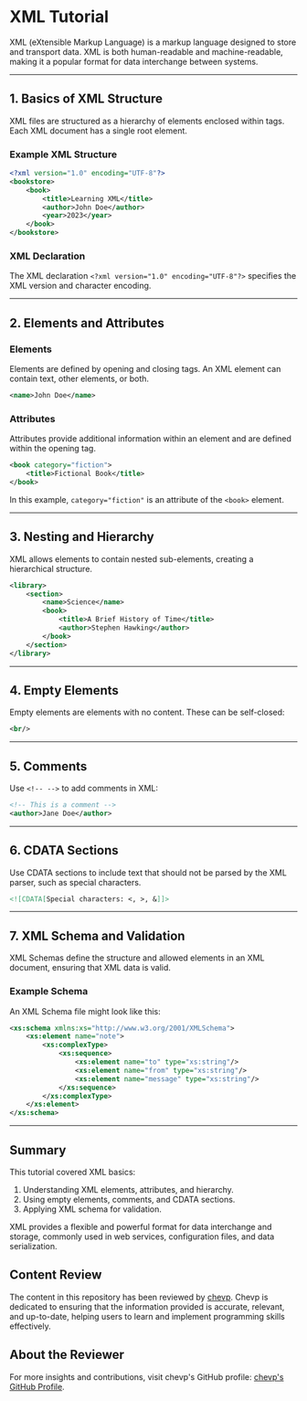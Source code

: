 
# XML Tutorial

XML (eXtensible Markup Language) is a markup language designed to store and transport data. XML is both human-readable and machine-readable, making it a popular format for data interchange between systems.

---

## 1. Basics of XML Structure

XML files are structured as a hierarchy of elements enclosed within tags. Each XML document has a single root element.

### Example XML Structure

```xml
<?xml version="1.0" encoding="UTF-8"?>
<bookstore>
    <book>
        <title>Learning XML</title>
        <author>John Doe</author>
        <year>2023</year>
    </book>
</bookstore>
```

### XML Declaration

The XML declaration `<?xml version="1.0" encoding="UTF-8"?>` specifies the XML version and character encoding.

---

## 2. Elements and Attributes

### Elements

Elements are defined by opening and closing tags. An XML element can contain text, other elements, or both.

```xml
<name>John Doe</name>
```

### Attributes

Attributes provide additional information within an element and are defined within the opening tag.

```xml
<book category="fiction">
    <title>Fictional Book</title>
</book>
```

In this example, `category="fiction"` is an attribute of the `<book>` element.

---

## 3. Nesting and Hierarchy

XML allows elements to contain nested sub-elements, creating a hierarchical structure.

```xml
<library>
    <section>
        <name>Science</name>
        <book>
            <title>A Brief History of Time</title>
            <author>Stephen Hawking</author>
        </book>
    </section>
</library>
```

---

## 4. Empty Elements

Empty elements are elements with no content. These can be self-closed:

```xml
<br/>
```

---

## 5. Comments

Use `<!-- -->` to add comments in XML:

```xml
<!-- This is a comment -->
<author>Jane Doe</author>
```

---

## 6. CDATA Sections

Use CDATA sections to include text that should not be parsed by the XML parser, such as special characters.

```xml
<![CDATA[Special characters: <, >, &]]>
```

---

## 7. XML Schema and Validation

XML Schemas define the structure and allowed elements in an XML document, ensuring that XML data is valid.

### Example Schema

An XML Schema file might look like this:

```xml
<xs:schema xmlns:xs="http://www.w3.org/2001/XMLSchema">
    <xs:element name="note">
        <xs:complexType>
            <xs:sequence>
                <xs:element name="to" type="xs:string"/>
                <xs:element name="from" type="xs:string"/>
                <xs:element name="message" type="xs:string"/>
            </xs:sequence>
        </xs:complexType>
    </xs:element>
</xs:schema>
```

---

## Summary

This tutorial covered XML basics:

1. Understanding XML elements, attributes, and hierarchy.
2. Using empty elements, comments, and CDATA sections.
3. Applying XML schema for validation.

XML provides a flexible and powerful format for data interchange and storage, commonly used in web services, configuration files, and data serialization.

## Content Review

The content in this repository has been reviewed by [chevp](https://github.com/chevp). Chevp is dedicated to ensuring that the information provided is accurate, relevant, and up-to-date, helping users to learn and implement programming skills effectively.

## About the Reviewer

For more insights and contributions, visit chevp's GitHub profile: [chevp's GitHub Profile](https://github.com/chevp).

